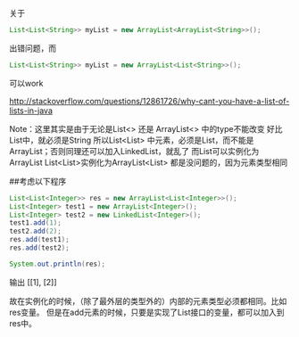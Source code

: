 关于
```java
List<List<String>> myList = new ArrayList<ArrayList<String>>();
```
出错问题，而
```java
List<List<String>> myList = new ArrayList<List<String>>();
```
可以work


http://stackoverflow.com/questions/12861726/why-cant-you-have-a-list-of-lists-in-java

Note：这里其实是由于无论是List<> 还是 ArrayList<> 中的type不能改变
好比List<String>中，就必须是String
所以List<List<String>> 中元素，必须是List<String>，而不能是ArrayList<String>；否则同理还可以加入LinkedList<String>，就乱了
而List<String>可以实例化为ArrayList<List>
List<List<String>>实例化为ArrayList<List<String>> 都是没问题的，因为元素类型相同


##考虑以下程序
```java
List<List<Integer>> res = new ArrayList<List<Integer>>();
List<Integer> test1 = new ArrayList<Integer>();
List<Integer> test2 = new LinkedList<Integer>();
test1.add(1);
test2.add(2);
res.add(test1);
res.add(test2);

System.out.println(res);
```
输出
[[1], [2]]

故在实例化的时候，（除了最外层的类型外的）内部的元素类型必须都相同。比如res变量。
但是在add元素的时候，只要是实现了List接口的变量，都可以加入到res中。
